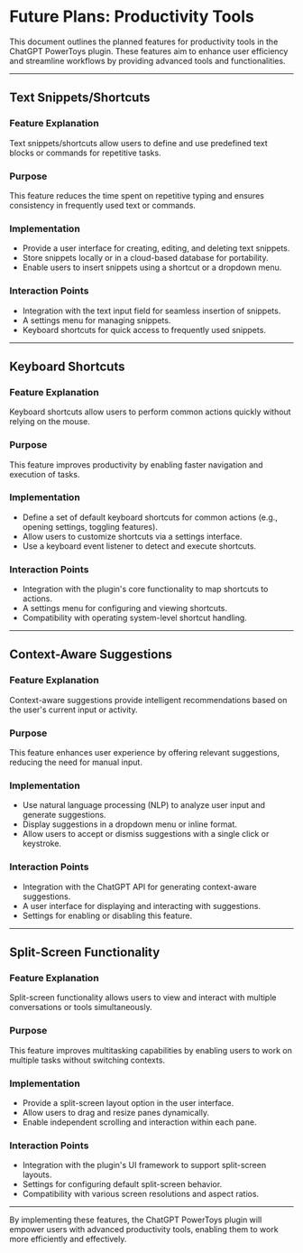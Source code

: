 # Future Plans: Productivity Tools

This document outlines the planned features for productivity tools in the ChatGPT PowerToys plugin. These features aim to enhance user efficiency and streamline workflows by providing advanced tools and functionalities.

---

## Text Snippets/Shortcuts

### Feature Explanation
Text snippets/shortcuts allow users to define and use predefined text blocks or commands for repetitive tasks.

### Purpose
This feature reduces the time spent on repetitive typing and ensures consistency in frequently used text or commands.

### Implementation
- Provide a user interface for creating, editing, and deleting text snippets.
- Store snippets locally or in a cloud-based database for portability.
- Enable users to insert snippets using a shortcut or a dropdown menu.

### Interaction Points
- Integration with the text input field for seamless insertion of snippets.
- A settings menu for managing snippets.
- Keyboard shortcuts for quick access to frequently used snippets.

---

## Keyboard Shortcuts

### Feature Explanation
Keyboard shortcuts allow users to perform common actions quickly without relying on the mouse.

### Purpose
This feature improves productivity by enabling faster navigation and execution of tasks.

### Implementation
- Define a set of default keyboard shortcuts for common actions (e.g., opening settings, toggling features).
- Allow users to customize shortcuts via a settings interface.
- Use a keyboard event listener to detect and execute shortcuts.

### Interaction Points
- Integration with the plugin's core functionality to map shortcuts to actions.
- A settings menu for configuring and viewing shortcuts.
- Compatibility with operating system-level shortcut handling.

---

## Context-Aware Suggestions

### Feature Explanation
Context-aware suggestions provide intelligent recommendations based on the user's current input or activity.

### Purpose
This feature enhances user experience by offering relevant suggestions, reducing the need for manual input.

### Implementation
- Use natural language processing (NLP) to analyze user input and generate suggestions.
- Display suggestions in a dropdown menu or inline format.
- Allow users to accept or dismiss suggestions with a single click or keystroke.

### Interaction Points
- Integration with the ChatGPT API for generating context-aware suggestions.
- A user interface for displaying and interacting with suggestions.
- Settings for enabling or disabling this feature.

---

## Split-Screen Functionality

### Feature Explanation
Split-screen functionality allows users to view and interact with multiple conversations or tools simultaneously.

### Purpose
This feature improves multitasking capabilities by enabling users to work on multiple tasks without switching contexts.

### Implementation
- Provide a split-screen layout option in the user interface.
- Allow users to drag and resize panes dynamically.
- Enable independent scrolling and interaction within each pane.

### Interaction Points
- Integration with the plugin's UI framework to support split-screen layouts.
- Settings for configuring default split-screen behavior.
- Compatibility with various screen resolutions and aspect ratios.

---

By implementing these features, the ChatGPT PowerToys plugin will empower users with advanced productivity tools, enabling them to work more efficiently and effectively.
